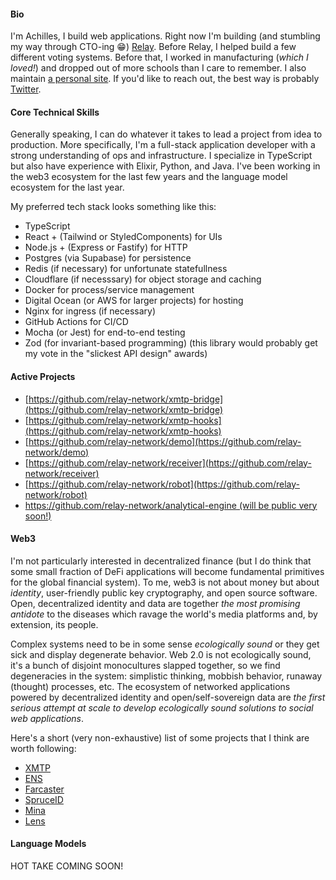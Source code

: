 #### Bio

I'm Achilles, I build web applications. Right now I'm building (and stumbling my way through CTO-ing 😁) [Relay](https://github.com/relay-network). Before Relay, I helped build a few different voting systems. Before that, I worked in manufacturing (_which I loved!_) and dropped out of more schools than I care to remember. I also maintain [a personal site](https://www.killthebuddha.pub). If you'd like to reach out, the best way is probably [Twitter](https://twitter.com/killthebuddha_).

#### Core Technical Skills

Generally speaking, I can do whatever it takes to lead a project from idea to production. More specifically, I'm a full-stack application developer with a strong understanding of ops and infrastructure. I specialize in TypeScript but also have experience with Elixir, Python, and Java. I've been working in the web3 ecosystem for the last few years and the language model ecosystem for the last year.

My preferred tech stack looks something like this:

- TypeScript
- React + (Tailwind or StyledComponents) for UIs
- Node.js + (Express or Fastify) for HTTP
- Postgres (via Supabase) for persistence
- Redis (if necessary) for unfortunate statefullness
- Cloudflare (if necesssary) for object storage and caching
- Docker for process/service management
- Digital Ocean (or AWS for larger projects) for hosting
- Nginx for ingress (if necessary)
- GitHub Actions for CI/CD
- Mocha (or Jest) for end-to-end testing
- Zod (for invariant-based programming) (this library would probably get my vote in the "slickest API design" awards)

#### Active Projects

- [https://github.com/relay-network/xmtp-bridge](https://github.com/relay-network/xmtp-bridge)
- [https://github.com/relay-network/xmtp-hooks](https://github.com/relay-network/xmtp-hooks)
- [https://github.com/relay-network/demo](https://github.com/relay-network/demo)
- [https://github.com/relay-network/receiver](https://github.com/relay-network/receiver)
- [https://github.com/relay-network/robot](https://github.com/relay-network/robot)
- [https://github.com/relay-network/analytical-engine (will be public very soon!)](https://github.com/relay-network/analytical-engine)

#### Web3

I'm not particularly interested in decentralized finance (but I do think that some small fraction of DeFi applications will become fundamental primitives for the global financial system). To me, web3 is not about money but about _identity_, user-friendly public key cryptography, and open source software. Open, decentralized identity and data are together _the most promising antidote_ to the diseases which ravage the world's media platforms and, by extension, its people.

Complex systems need to be in some sense _ecologically sound_ or they get sick and display degenerate behavior. Web 2.0 is not ecologically sound, it's a bunch of disjoint monocultures slapped together, so we find degeneracies in the system: simplistic thinking, mobbish behavior, runaway (thought) processes, etc. The ecosystem of networked applications powered by decentralized identity and open/self-sovereign data are _the first serious attempt at scale to develop ecologically sound solutions to social web applications_.

Here's a short (very non-exhaustive) list of some projects that I think are worth following:

- [XMTP](https://xmtp.org)
- [ENS](https://ens.domains)
- [Farcaster](https://www.farcaster.xyz)
- [SpruceID](https://www.spruceid.com)
- [Mina](https://minaprotocol.com/about)
- [Lens](https://www.lens.xyz)

#### Language Models

HOT TAKE COMING SOON!
